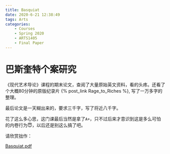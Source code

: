 ```yaml
---
title: Basquiat
date: 2020-6-21 12:38:49
tags: Arts
categories:
    - Courses
    - Spring 2020 
    - ARTS1405
    - Final Paper
---
```


# 巴斯奎特个案研究

《现代艺术导论》课程的期末论文，查阅了大量原始英文资料，看的头疼。还看了个大概80分钟的原版纪录片 {% post_link Rage_to_Riches %}, 写了一万多字的整理。

最后论文是一天糊出来的，要求三千字，写了将近八千字。

花了这么多心思，这门课最后当然是拿了`A+`，只不过后来才意识到这是多么可怕的内卷行为😇，以后还是别这么搞了吧。

请欣赏拙作：
<!-- （网页版只能用电脑看，移动端请下载） -->

<!-- {% pdf ./Basquiat.pdf %} -->

[Basquiat.pdf](https://github.com/NaiveD/NaiveD.github.io/raw/code/source/_posts/Basquiat/Basquiat.pdf)

<!-- <object data="./Basquiat.pdf" type="application/pdf" width="100%" height="677px"> -->